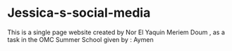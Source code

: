 # Jessica-s-social-media
This is a single page website created by Nor El Yaquin Meriem Doum , as a task in the OMC Summer School given by : Aymen 
